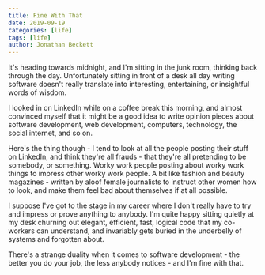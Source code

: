 ```yaml
---
title: Fine With That
date: 2019-09-19
categories: [life]
tags: [life]
author: Jonathan Beckett
---
```


It's heading towards midnight, and I'm sitting in the junk room, thinking back through the day. Unfortunately sitting in front of a desk all day writing software doesn't really translate into interesting, entertaining, or insightful words of wisdom.

I looked in on LinkedIn while on a coffee break this morning, and almost convinced myself that it might be a good idea to write opinion pieces about software development, web development, computers, technology, the social internet, and so on.

Here's the thing though - I tend to look at all the people posting their stuff on LinkedIn, and think they're all frauds - that they're all pretending to be somebody, or something. Worky work people posting about worky work things to impress other worky work people. A bit like fashion and beauty magazines - written by aloof female journalists to instruct other women how to look, and make them feel bad about themselves if at all possible.

I suppose I've got to the stage in my career where I don't really have to try and impress or prove anything to anybody. I'm quite happy sitting quietly at my desk churning out elegant, efficient, fast, logical code that my co-workers can understand, and invariably gets buried in the underbelly of systems and forgotten about.

There's a strange duality when it comes to software development - the better you do your job, the less anybody notices - and I'm fine with that.